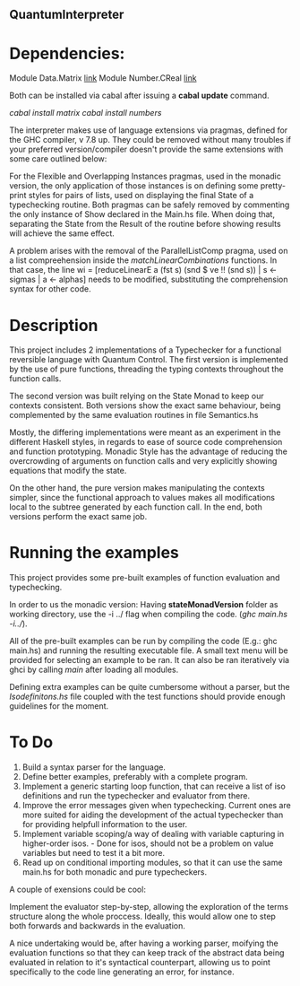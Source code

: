 ## QuantumInterpreter
# Dependencies:

Module Data.Matrix [link](https://hackage.haskell.org/package/matrix)
Module Number.CReal [link](https://hackage.haskell.org/package/numbers)

Both can be installed via cabal after issuing a **cabal update** command.

*cabal install matrix*
*cabal install numbers*

The interpreter makes use of language extensions via pragmas, defined for the GHC compiler, v 7.8 up. They could be removed without many troubles if your preferred version/compiler doesn't provide the same extensions with some care outlined below:

For the  Flexible and Overlapping Instances pragmas, used in the monadic version, the only application of those instances is on defining some pretty-print styles for pairs of lists, used on displaying the final State of a typechecking routine. Both pragmas can be safely removed by commenting the only instance of Show declared in the Main.hs file. When doing that, separating the State from the Result of the routine before showing results will achieve the same effect.

A problem arises with the removal of the ParallelListComp pragma, used on a list compreehension inside the *matchLinearCombinations* functions. In that case, the line wi = [reduceLinearE a (fst s) (snd $ ve !! (snd s)) | s <- sigmas | a <- alphas] needs to be modified, substituting the comprehension syntax for other code.


# Description

This project includes 2 implementations of a Typechecker for a functional reversible language with Quantum Control. The first version is implemented by the use of pure functions, threading the typing contexts throughout the function calls.

The second version was built relying on the State Monad to keep our contexts consistent. Both versions show the exact same behaviour, being complemented by the same evaluation routines in file Semantics.hs

Mostly, the differing implementations were meant as an experiment in the different Haskell styles, in regards to ease of source code comprehension and function prototyping. Monadic Style has the advantage of reducing the overcrowding of arguments on function calls and very explicitly showing equations that modify the state.

On the other hand, the pure version makes manipulating the contexts simpler, since the functional approach to values makes all modifications local to the subtree generated by each function call. In the end, both versions perform the exact same job.


# Running the examples

This project provides some pre-built examples of function evaluation and typechecking.

In order to us the monadic version: Having **stateMonadVersion** folder as working directory, use the -i ../ flag when compiling the code. (*ghc main.hs -i../*).

All of the pre-built examples can be run by compiling the code (E.g.: ghc main.hs) and running the resulting executable file. A small text menu will be provided for selecting an example to be ran. It can also be ran iteratively via ghci by calling *main* after loading all modules.

Defining extra examples can be quite cumbersome without a parser, but the *Isodefinitons.hs* file coupled with the test functions should provide enough guidelines for the moment.

# To Do
1. Build a syntax parser for the language.
2. Define better examples, preferably with a complete program.
2. Implement a generic starting loop function, that can receive a list of iso definitions and run the typechecker and evaluator from there.
3. Improve the error messages given when typechecking. Current ones are more suited for aiding the development of the actual typechecker than for providing helpfull information to the user.
4. Implement variable scoping/a way of dealing with variable capturing in higher-order isos. - Done for isos, should not be a problem on value variables but need to test it a bit more.
5. Read up on conditional importing modules, so that it can use the same main.hs for both monadic and pure typecheckers.

A couple of exensions could be cool:

  Implement the evaluator step-by-step, allowing the exploration of the terms structure along the whole proccess. Ideally, this would allow one to step both forwards and backwards in the evaluation.

  A nice undertaking would be, after having a working parser, moifying the evaluation functions so that they can keep track of the abstract data being evaluated in relation to it's syntactical counterpart, allowing us to point specifically to the code line generating an error, for instance.
